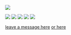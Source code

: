 ![](https://i.pinimg.com/originals/6d/c7/5a/6dc75a041ff3123b8a0e3c77aecb3ee1.gif)

![](https://64.media.tumblr.com/a8df0b71728311ba7ba6ca02c32e4c1b/a41334886b4d8134-8f/s100x200/91499abdb29d7d1817fae4d239d6fc51bb866f75.pnj) ![](https://64.media.tumblr.com/4807d53b3502335dee1ef7198a9d5719/a41334886b4d8134-4f/s100x200/f7c948d8ea0dc5c972a4da2722bbc2b238562e95.pnj) ![](https://file.garden/ZucGQ7GXMH8X3zmV/stamps/ezgif.com-webp-to-gif-converter%20(3).gif) ![](https://file.garden/ZucGQ7GXMH8X3zmV/stamps/ezgif.com-webp-to-png-converter%20(8).png) ![](https://file.garden/ZucGQ7GXMH8X3zmV/stamps/ezgif.com-webp-to-png-converter%20(7).png)

 [leave a message here](https://retrospring.net/@saihate)
 [or here](https://my.cbox.ws/kunizai)
